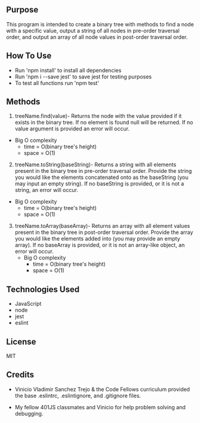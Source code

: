 ## Purpose
This program is intended to create a binary tree with methods to find a node with a specific value, output a string of all nodes in pre-order traversal order, and output an array of all node values in post-order traversal order.

## How To Use
* Run 'npm install' to install all dependencies
* Run 'npm i --save jest' to save jest for testing purposes
* To test all functions run 'npm test'

## Methods
1. treeName.find(value)- Returns the node with the value provided if it exists in the binary tree. If no element is found null will be returned. If no value argument is provided an error will occur.
  * Big O complexity
    * time = O(binary tree's height)
    * space = O(1)

2. treeName.toString(baseString)- Returns a string with all elements present in the binary tree in pre-order traversal order. Provide the string you would like the elements concatenated onto as the baseString (you may input an empty string). If no baseString is provided, or it is not a string, an error will occur.
  * Big O complexity
    * time = O(binary tree's height)
    * space = O(1)

3. treeName.toArray(baseArray)- Returns an array with all element values present in the binary tree in post-order traversal order. Provide the array you would like the elements added into (you may provide an empty array). If no baseArray is provided, or it is not an array-like object, an error will occur.
    * Big O complexity
      * time = O(binary tree's height)
      * space = O(1)

## Technologies Used
* JavaScript
* node
* jest
* eslint


## License
MIT

## Credits
* Vinicio Vladimir Sanchez Trejo & the Code Fellows curriculum provided the base .eslintrc, .eslintignore, and .gitignore files.

* My fellow 401JS classmates and Vinicio for help problem solving and debugging.
